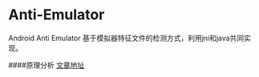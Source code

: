 # Anti-Emulator
Android Anti Emulator 
基于模拟器特征文件的检测方式，利用jni和java共同实现。

####原理分析
[文章地址](http://mp.weixin.qq.com/s/sl33d2pnyLMJ-fUY_DfBDw)
